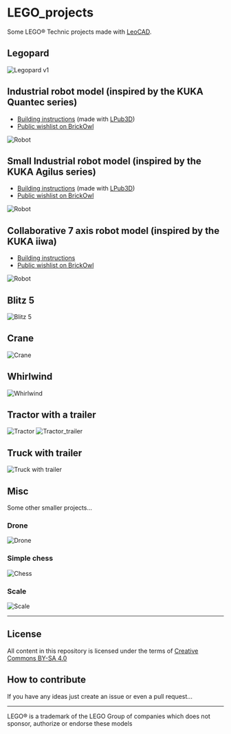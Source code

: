 # LEGO_projects

Some LEGO® Technic projects made with [LeoCAD](https://www.leocad.org/).

## Legopard

![Legopard v1](Legopard/LEGOPard%202%20v1_complete.png)

## Industrial robot model (inspired by the **KUKA Quantec** series)

- [Building instructions](/Robot/robot_instr/robot_instr.md) (made with [LPub3D](https://trevorsandy.github.io/lpub3d/))
- [Public wishlist on BrickOwl](https://www.brickowl.com/wishlist/view/goeroeg/robot)

![Robot](Robot/robot_instr.png)

## Small Industrial robot model (inspired by the **KUKA Agilus** series)

- [Building instructions](/Robot/agilus_instr/agilus_instr.md) (made with [LPub3D](https://trevorsandy.github.io/lpub3d/))
- [Public wishlist on BrickOwl](https://www.brickowl.com/wishlist/view/goeroeg/robot-small)

![Robot](Robot/agilus_instr.png)

## Collaborative 7 axis robot model (inspired by the **KUKA iiwa**)

- [Building instructions](/Robot/iiwa_instr/iiwa_instr.md)
- [Public wishlist on BrickOwl](https://www.brickowl.com/wishlist/view/goeroeg/iiwa)

![Robot](Robot/iiwa.png)

## Blitz 5

![Blitz 5](Blitz/Blitz_5.png)

## Crane

![Crane](Crane/Crane_v1.png)

## Whirlwind

![Whirlwind](Whirlwind/Whirlwind.png)

## Tractor with a trailer

![Tractor](Tractor/Tractor.png)
![Tractor_trailer](Tractor/Tractor_trailer.png)

## Truck with trailer

![Truck with trailer](Truck_trailer/Truck_trailer.png)

## Misc

Some other smaller projects...

### Drone

![Drone](Misc/drone.png)

### Simple chess

![Chess](Misc/chess.png)

### Scale

![Scale](Misc/scale.png)

---

## License

All content in this repository is licensed under the terms of [Creative Commons BY-SA 4.0](https://creativecommons.org/licenses/by-sa/4.0/)

## How to contribute

If you have any ideas just create an issue or even a pull request...

---

LEGO® is a trademark of the LEGO Group of companies which does not sponsor, authorize or endorse these models
